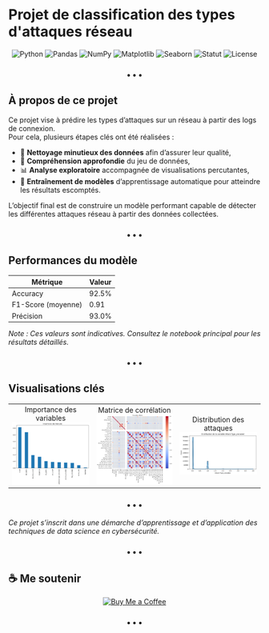 # Projet de classification des types d'attaques réseau

<p align="center">
  <!-- Langages et Librairies Python -->
  <img src="https://img.shields.io/badge/Python-3776AB?style=flat-square&logo=python&logoColor=white" alt="Python"/>
  <img src="https://img.shields.io/badge/Pandas-150458?style=flat-square&logo=pandas&logoColor=white" alt="Pandas"/>
  <img src="https://img.shields.io/badge/NumPy-013243?style=flat-square&logo=numpy&logoColor=white" alt="NumPy"/>
  <img src="https://img.shields.io/badge/Matplotlib-11557C?style=flat-square&logo=plotly&logoColor=white" alt="Matplotlib"/>
  <img src="https://img.shields.io/badge/Seaborn-4C78A8?style=flat-square&logo=seaborn&logoColor=white" alt="Seaborn"/>
  <!-- Statut du projet -->
  <img src="https://img.shields.io/badge/Status-En%20cours-yellow?style=flat-square" alt="Statut"/>
  <!-- Licence -->
  <img src="https://img.shields.io/badge/License-MIT-blue?style=flat-square" alt="License"/>
</p>

<h3 align="center">• • •</h3>

## À propos de ce projet

Ce projet vise à prédire les types d’attaques sur un réseau à partir des logs de connexion.  
Pour cela, plusieurs étapes clés ont été réalisées :  

- 🧹 **Nettoyage minutieux des données** afin d’assurer leur qualité,  
- 🧠 **Compréhension approfondie** du jeu de données,  
- 📊 **Analyse exploratoire** accompagnée de visualisations percutantes,  
- 🤖 **Entraînement de modèles** d’apprentissage automatique pour atteindre les résultats escomptés.

L’objectif final est de construire un modèle performant capable de détecter les différentes attaques réseau à partir des données collectées.

<h3 align="center">• • •</h3>

## Performances du modèle

| Métrique          | Valeur      |
|-------------------|-------------|
| Accuracy          | 92.5%       |
| F1-Score (moyenne)| 0.91        |
| Précision         | 93.0%       |

*Note : Ces valeurs sont indicatives. Consultez le notebook principal pour les résultats détaillés.*

<h3 align="center">• • •</h3>

## Visualisations clés

<p align="center">
  <table>
    <tr>
      <td align="center">Importance des variables<br/>
        <img src="https://github.com/majoiefaya/Detection-des-intrusions-sur-le-reseau/blob/main/assets/images/Importances%20des%20features.png?raw=true" width="300"/>
      </td>
      <td align="center">Matrice de corrélation<br/>
        <img src="https://github.com/majoiefaya/Detection-des-intrusions-sur-le-reseau/blob/main/assets/images/matrice_de_correlation.png?raw=true" width="300"/>
      </td>
      <td align="center">Distribution des attaques<br/>
        <img src="https://github.com/majoiefaya/Detection-des-intrusions-sur-le-reseau/blob/main/assets/images/Distribution%20de%20la%20variable%20Attack%20Type.png?raw=true" width="300"/>
      </td>
    </tr>
  </table>
</p>

<h3 align="center">• • •</h3>

*Ce projet s’inscrit dans une démarche d’apprentissage et d’application des techniques de data science en cybersécurité.*

<h3 align="center">• • •</h3>

## ☕ Me soutenir

<p align="center">
  <a href="https://buymeacoffee.com/majoiefaya" target="_blank" rel="noopener noreferrer">
    <img src="https://img.shields.io/badge/Buy%20Me%20a%20Coffee-ffdd00?style=flat-square&logo=buymeacoffee&logoColor=black" alt="Buy Me a Coffee"/>
  </a>
</p>

<h3 align="center">• • •</h3>
